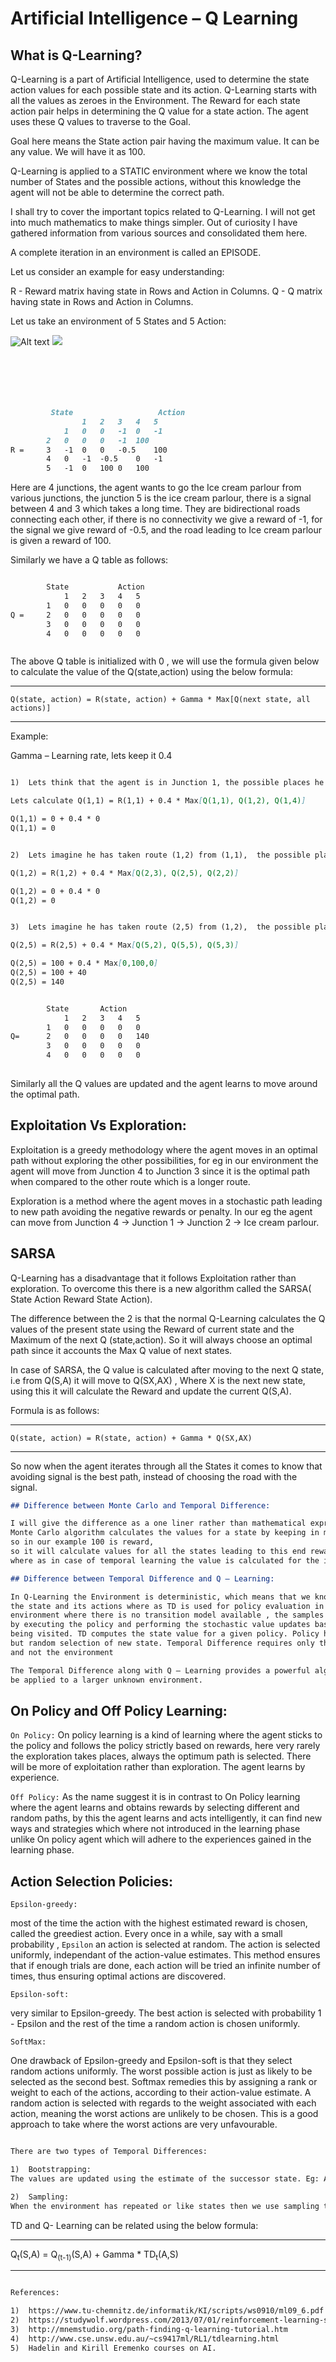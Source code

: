
# Artificial Intelligence – Q Learning 



## What is Q-Learning?

Q-Learning is a part of Artificial Intelligence, used to determine the state action values for each possible state and its action. Q-Learning starts with all the values as zeroes in the Environment. The Reward for each state action pair helps in determining the Q value for a state action. The agent uses these Q values to traverse to the Goal.

Goal here means the State action pair having the maximum value. It can be any value. We will have it as 100.

Q-Learning is applied to a STATIC environment where we know the total number of States and the possible actions, without this knowledge the agent will not be able to determine the correct path.

I shall try to cover the important topics related to Q-Learning. I will not get into much mathematics to make things simpler. Out of curiosity I have gathered information from various sources and consolidated them here.

A complete iteration in an environment is called an EPISODE.

Let us consider an example for easy understanding:

R - Reward matrix having state in Rows and Action in Columns.
Q - Q matrix having state in Rows and Action in Columns.

Let us take an environment of 5 States and 5 Action:

![Alt text](https://github.com/rahulsunder88/AI-Q-Learning/blob/master/article.png?raw=true)
<img src="https://github.com/rahulsunder88/AI-Q-Learning/blob/master/article.png">


```markdown






  	     State	                 Action
        		1	2	3	4	5
         	1	0	0	-1	0	-1
		2	0	0	0	-1	100
R =		3	-1	0	0	-0.5	100
		4	0	-1	-0.5	0	-1
		5	-1	0	100	0	100

```




Here are 4 junctions, the agent wants to go the Ice cream parlour from various junctions, the junction 5 is the ice cream parlour, there is a signal between 4 and 3 which takes a long time. They are bidirectional roads connecting each other, if there is no connectivity we give a reward of -1, for the signal we give reward of -0.5, and the road leading to Ice cream parlour is given a reward of 100.




Similarly we have a Q table as follows:


```markdown

	    State			Action
			1	2	3	4	5
		1	0	0	0	0	0
Q =		2	0	0	0	0	0
		3	0	0	0	0	0
		4	0	0	0	0	0



```

The above Q table is initialized with 0 , we will use the formula given below to calculate the value of the Q(state,action) using the below formula:

-------------------------------------------------------------------------------

`Q(state, action) = R(state, action) + Gamma * Max[Q(next state, all actions)]`

-------------------------------------------------------------------------------

Example:

Gamma – Learning rate, lets keep it 0.4

```markdown

1)	Lets think that the agent is in Junction 1, the possible places he can go is (1,1), (1,2), (1,4)

Lets calculate Q(1,1) = R(1,1) + 0.4 * Max[Q(1,1), Q(1,2), Q(1,4)]

Q(1,1) = 0 + 0.4 * 0
Q(1,1) = 0

```
```markdown

2)	Lets imagine he has taken route (1,2) from (1,1),  the possible places he can go is (2,3), (2,5), (2,2)

Q(1,2) = R(1,2) + 0.4 * Max[Q(2,3), Q(2,5), Q(2,2)]

Q(1,2) = 0 + 0.4 * 0
Q(1,2) = 0

```
```markdown

3)	Lets imagine he has taken route (2,5) from (1,2),  the possible places he can go is (5,2), (5,5), (5,3)

Q(2,5) = R(2,5) + 0.4 * Max[Q(5,2), Q(5,5), Q(5,3)]

Q(2,5) = 100 + 0.4 * Max[0,100,0]
Q(2,5) = 100 + 40
Q(2,5) = 140

```
```markdown

		State		Action
			1	2	3	4	5
		1	0	0	0	0	0
Q=		2	0	0	0	0	140
		3	0	0	0	0	0
		4	0	0	0	0	0
 
```
Similarly all the Q values are updated and the agent learns to move around the optimal path.

## Exploitation Vs Exploration:

Exploitation is a greedy methodology where the agent moves in an optimal path without exploring the other possibilities, for eg in our environment the agent will move from Junction 4 to Junction 3 since it is the optimal path when compared to the other route which is a longer route.

Exploration is a method where the agent moves in a stochastic path leading to new path avoiding the negative rewards or penalty. In our eg the agent can move from Junction 4 -> Junction 1 -> Junction 2 -> Ice cream parlour.

## SARSA

Q-Learning has a disadvantage that it follows Exploitation rather than exploration. To overcome this there is a new algorithm called the SARSA( State Action Reward State Action).



The difference between the 2 is that the normal Q-Learning calculates the Q values of the present state using the Reward of current state and the Maximum of the next Q (state,action). So it will always choose an optimal path since it accounts the Max Q value of next states.

In case of SARSA, the Q value is calculated after moving to the next Q state, i.e from Q(S,A) it will move to Q(SX,AX) , Where X is the next new state, using this it will calculate the Reward and update the current Q(S,A). 

Formula is as follows:

-------------------------------------------------------------------------------

`Q(state, action) = R(state, action) + Gamma * Q(SX,AX)`

-------------------------------------------------------------------------------

So now when the agent iterates through all the States it comes to know that avoiding signal is the best path, instead of choosing the road with the signal.

```markdown
## Difference between Monte Carlo and Temporal Difference:

I will give the difference as a one liner rather than mathematical expression. 
Monte Carlo algorithm calculates the values for a state by keeping in mind the end reward, 
so in our example 100 is reward, 
so it will calculate values for all the states leading to this end reward, 
where as in case of temporal learning the value is calculated for the immediate reward and not the Final reward.

## Difference between Temporal Difference and Q – Learning:

In Q-Learning the Environment is deterministic, which means that we know all 
the state and its actions where as TD is used for policy evaluation in a non deterministic 
environment where there is no transition model available , the samples are generated 
by executing the policy and performing the stochastic value updates based on the states 
being visited. TD computes the state value for a given policy. Policy here is nothing 
but random selection of new state. Temporal Difference requires only the experience 
and not the environment

The Temporal Difference along with Q – Learning provides a powerful algorithm which can 
be applied to a larger unknown environment.

```

## On Policy and Off Policy Learning:

`On Policy:`
On policy learning is a kind of learning where the agent sticks to the policy and follows the policy strictly based on rewards, here very rarely the exploration takes places, always the optimum path is selected. There will be more of exploitation rather than exploration. The agent learns by experience.

`Off Policy:`
As the name suggest it is in contrast to On Policy learning where the agent learns and obtains rewards by selecting different and random paths, by this the agent learns and acts intelligently, it can find new ways and strategies which where not introduced in the learning phase unlike On policy agent which will adhere to the experiences gained in the learning phase.

## Action Selection Policies:

`Epsilon-greedy: `

most of the time the action with the highest estimated reward is chosen, called the greediest action. Every once in a while, say with a small probability  , `Epsilon` an action is selected at random. The action is selected uniformly, independant of the action-value estimates. This method ensures that if enough trials are done, each action will be tried an infinite number of times, thus ensuring optimal actions are discovered.

`Epsilon-soft: `

very similar to  Epsilon-greedy. The best action is selected with probability 1 - Epsilon  and the rest of the time a random action is chosen uniformly.

`SoftMax: `

One drawback of  Epsilon-greedy and  Epsilon-soft is that they select random actions uniformly. The worst possible action is just as likely to be selected as the second best. Softmax remedies this by assigning a rank or weight to each of the actions, according to their action-value estimate. A random action is selected with regards to the weight associated with each action, meaning the worst actions are unlikely to be chosen. This is a good approach to take where the worst actions are very unfavourable.

```markdown

There are two types of Temporal Differences:

1)	Bootstrapping: 
The values are updated using the estimate of the successor state. Eg: A mouse running for cheese in an environment with a trap(often used example).

2)	Sampling:
When the environment has repeated or like states then we use sampling to avoid learning bad states for the agent. For eg: In a self driving car if a car is travelling in straight road for a long time, it doesn't mean that going in straight line is the correct path, so here we take samples with time, so that the curves in the road get equal weightage.

```

TD and Q- Learning can be related using the below formula:

-------------------------------------------------------------------------------

Q<sub>t</sub>(S,A) = Q<sub>(t-1)</sub>(S,A) + Gamma * TD<sub>t</sub>(A,S)

-------------------------------------------------------------------------------


```markdown

References:

1)	https://www.tu-chemnitz.de/informatik/KI/scripts/ws0910/ml09_6.pdf
2)	https://studywolf.wordpress.com/2013/07/01/reinforcement-learning-sarsa-vs-q-learning/
3)	http://mnemstudio.org/path-finding-q-learning-tutorial.htm
4)	http://www.cse.unsw.edu.au/~cs9417ml/RL1/tdlearning.html
5)	Hadelin and Kirill Eremenko courses on AI.


```
